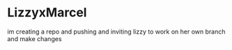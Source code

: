 # LizzyxMarcel
im creating a repo and pushing and inviting lizzy to work on her own branch and make changes
